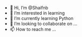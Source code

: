 - 👋 Hi, I’m @Shaifnb
- 👀 I’m interested in learning
- 🌱 I’m currently learning Python
- 💞️ I’m looking to collaborate on ...
- 📫 How to reach me ...

<!---
Shaifnb/Shaifnb is a ✨ special ✨ repository because its `README.md` (this file) appears on your GitHub profile.
You can click the Preview link to take a look at your changes.
--->
